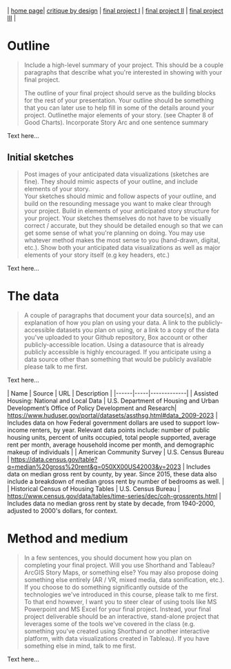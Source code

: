 | [home page](https://sarah1giordano.github.io/Giordano-Data-Viz/)| [critique by design](critique-by-design) | [final project I](final-project-part-one) | [final project II](final-project-part-two) | [final project III](final-project-part-three) |  



# Outline

> Include a high-level summary of your project.  This should be a couple paragraphs that describe what you're interested in showing with your final project.
>
> The outline of your final project should serve as the building blocks for the rest of your presentation.  Your outline should be something that you can later use to help fill in some of the details around your project.  Outlinethe major elements of your story. (see Chapter 8 of Good Charts). Incorporate Story Arc and one sentence summary


Text here...

## Initial sketches
> Post images of your anticipated data visualizations (sketches are fine). They should mimic aspects of your outline, and include elements of your story.  
Your sketches should mimic and follow aspects of your outline, and build on the resounding message you want to make clear through your project.  Build in elements of your anticipated story structure for your project.  Your sketches themselves do not have to be visually correct / accurate, but they should be detailed enough so that we can get some sense of what you're planning on doing. You may use whatever method makes the most sense to you (hand-drawn, digital, etc.).   Show both your anticipated data visualizations as well as major elements of your story itself (e.g key headers, etc.)
> 
Text here...

# The data
> A couple of paragraphs that document your data source(s), and an explanation of how you plan on using your data.
> A link to the publicly-accessible datasets you plan on using, or a link to a copy of the data you've uploaded to your Github repository, Box account or other publicly-accessible location. Using a datasource that is already publicly accessible is highly encouraged.  If you anticipate using a data source other than something that would be publicly available please talk to me first. 

Text here...


| Name | Source | URL | Description |
|------|-----|-------------|
| Assisted Housing: National and Local Data | U.S. Department of Housing and Urban Development’s Office of Policy Development and Research| https://www.huduser.gov/portal/datasets/assthsg.html#data_2009-2023 | Includes data on how Federal government dollars are used to support low-income renters, by year. Relevant data points include: number of public housing units, percent of units occupied, total people supported, average rent per month, average household income per month, and demographic makeup of individuals |
| American Community Survey | U.S. Census Bureau | https://data.census.gov/table?q=median%20gross%20rent&g=050XX00US42003&y=2023 | Includes data on median gross rent by county, by year. Since 2015, these data also include a breakdown of median gross rent by number of bedrooms as well. |
| Historical Census of Housing Tables | U.S. Census Bureau | https://www.census.gov/data/tables/time-series/dec/coh-grossrents.html | Includes data no median gross rent by state by decade, from 1940-2000, adjusted to 2000's dollars, for context. 

# Method and medium
> In a few sentences, you should document how you plan on completing your final project. 
 Will you use Shorthand and Tableau?  ArcGIS Story Maps, or something else?  You may also propose doing something else entirely (AR / VR, mixed media, data sonification, etc.).  If you choose to do something significantly outside of the technologies we've introduced in this course, please talk to me first.  To that end however, I want you to steer clear of using tools like MS Powerpoint and MS Excel for your final project.  Instead, your final project deliverable should be an interactive, stand-alone project that leverages some of the tools we've covered in the class (e.g. something you've created using Shorthand or another interactive platform, with data visualizations created in Tableau).  If you have something else in mind, talk to me first.
> 
Text here...
